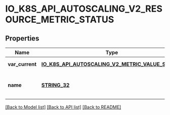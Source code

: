 # IO_K8S_API_AUTOSCALING_V2_RESOURCE_METRIC_STATUS

## Properties
Name | Type | Description | Notes
------------ | ------------- | ------------- | -------------
**var_current** | [**IO_K8S_API_AUTOSCALING_V2_METRIC_VALUE_STATUS**](io.k8s.api.autoscaling.v2.MetricValueStatus.md) |  | [default to null]
**name** | [**STRING_32**](STRING_32.md) | Name is the name of the resource in question. | [default to null]

[[Back to Model list]](../README.md#documentation-for-models) [[Back to API list]](../README.md#documentation-for-api-endpoints) [[Back to README]](../README.md)


